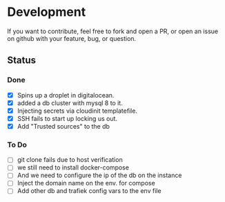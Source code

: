 
# Development

If you want to contribute, feel free to fork and open a PR, or open an issue on github with your feature, bug, or question.

## Status

### Done

- [x] Spins up a droplet in digitalocean.
- [x] added a db cluster with mysql 8 to it.
- [x] Injecting secrets via cloudinit templatefile.
- [x] SSH fails to start up locking us out.
- [x] Add "Trusted sources" to the db

### To Do

- [ ] git clone fails due to host verification
- [ ] we still need to install docker-compose
- [ ] And we need to configure the ip of the db on the instance
- [ ] Inject the domain name on the env. for compose
- [ ] Add other db and trafiek config vars to the env file
